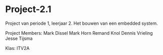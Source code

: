 # Project-2.1
Project van periode 1, leerjaar 2. Het bouwen van een embedded system.

Project Members:
Mark Dissel
Mark Horn
Remand Knol
Dennis Vrieling
Jesse Tijsma


Klas:
ITV2A